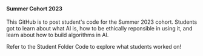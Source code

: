 #### Summer Cohort 2023

This GitHub is to post student's code for the Summer 2023 cohort. Students got to learn about what AI is, how to be ethically reponsible in using it, and learn about how to build algorithms in AI. 

Refer to the Student Folder Code to explore what students worked on! 
